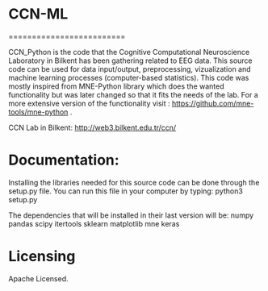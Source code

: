 # CCN-ML
=========================

CCN_Python is the code that the Cognitive Computational Neuroscience Laboratory in Bilkent has been gathering related to EEG data. 
This source code can be used for data input/output, preprocessing, vizualization and machine learning processes (computer-based statistics). 
This code was mostly inspired from MNE-Python library which does the wanted functionality but was later changed so that it fits the needs of the lab. For a more extensive version of the functionality visit : https://github.com/mne-tools/mne-python . 

CCN Lab in Bilkent: http://web3.bilkent.edu.tr/ccn/

Documentation: 
================
Installing the libraries needed for this source code can be done through the setup.py file. You can run this file in your computer by typing:
	python3 setup.py

The dependencies that will be installed in their last version will be: 
numpy
pandas
scipy
itertools
sklearn 
matplotlib
mne
keras

Licensing
================
Apache Licensed. 
